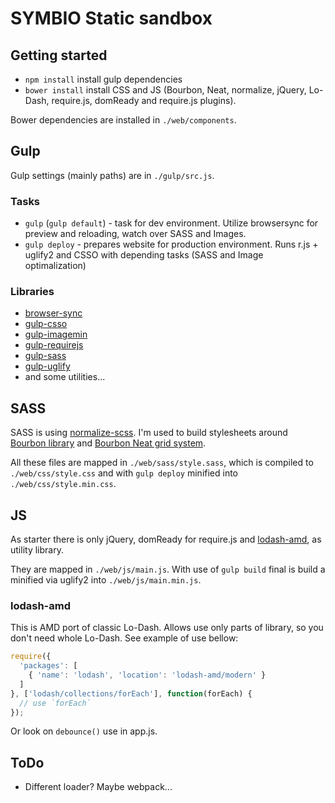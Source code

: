 SYMBIO Static sandbox
=====================

Getting started
---------------

-	`npm install` install gulp dependencies
-	`bower install` install CSS and JS (Bourbon, Neat, normalize, jQuery, Lo-Dash, require.js, domReady and require.js plugins).

Bower dependencies are installed in `./web/components`.

Gulp
----

Gulp settings (mainly paths) are in `./gulp/src.js`.

### Tasks

-	`gulp` (`gulp default`) - task for dev environment. Utilize browsersync for preview and reloading, watch over SASS and Images.
-	`gulp deploy` - prepares website for production environment. Runs r.js + uglify2 and CSSO with depending tasks (SASS and Image optimalization)

### Libraries

-	[browser-sync](https://github.com/shakyShane/browser-sync)
-	[gulp-csso](https://github.com/ben-eb/gulp-csso)
-	[gulp-imagemin](https://github.com/sindresorhus/gulp-imagemin)
-	[gulp-requirejs](https://github.com/robinthrift/gulp-requirejs)
-	[gulp-sass](https://github.com/dlmanning/gulp-sass)
-	[gulp-uglify](https://github.com/terinjokes/gulp-uglify/)
-	and some utilities...

SASS
----

SASS is using [normalize-scss](https://github.com/appleboy/normalize.scss). I'm used to build stylesheets around [Bourbon library](http://bourbon.io/) and [Bourbon Neat grid system](http://neat.bourbon.io/).

All these files are mapped in `./web/sass/style.sass`, which is compiled to `./web/css/style.css` and with `gulp deploy` minified into `./web/css/style.min.css`.

JS
--

As starter there is only jQuery, domReady for require.js and [lodash-amd](https://github.com/lodash/lodash-amd), as utility library.

They are mapped in `./web/js/main.js`. With use of `gulp build` final is build a minified via uglify2 into `./web/js/main.min.js`.

### lodash-amd

This is AMD port of classic Lo-Dash. Allows use only parts of library, so you don't need whole Lo-Dash. See example of use bellow:

```js
require({
  'packages': [
    { 'name': 'lodash', 'location': 'lodash-amd/modern' }
  ]
}, ['lodash/collections/forEach'], function(forEach) {
  // use `forEach`
});
```

Or look on `debounce()` use in app.js.

ToDo
----

-	Different loader? Maybe webpack...
